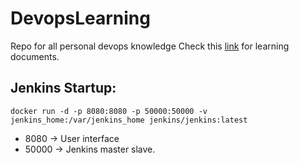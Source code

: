 # DevopsLearning
Repo for all personal devops knowledge 
Check this [link](https://github.com/pogo420/DevopsLearning/wiki) for learning documents.

## Jenkins Startup:
`docker run -d -p 8080:8080 -p 50000:50000 -v jenkins_home:/var/jenkins_home jenkins/jenkins:latest`
* 8080 -> User interface
* 50000 -> Jenkins master slave.
